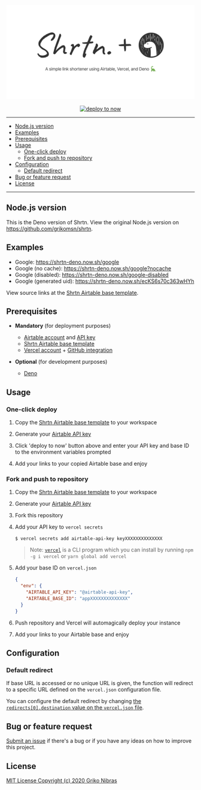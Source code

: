 <!-- markdownlint-disable-file MD014 MD033 MD041 -->

<div align='center'>

[![shrtn-deno](./header.png)](.)

[![deploy to now](https://deploy.now.sh/static/button.svg)](https://deploy.now.sh/?repo=https://github.com/grikomsn/shrtn-deno&env=AIRTABLE_API_KEY&env=AIRTABLE_BASE_ID)

</div>

---

- [Node.js version](#nodejs-version)
- [Examples](#examples)
- [Prerequisites](#prerequisites)
- [Usage](#usage)
  - [One-click deploy](#one-click-deploy)
  - [Fork and push to repository](#fork-and-push-to-repository)
- [Configuration](#configuration)
  - [Default redirect](#default-redirect)
- [Bug or feature request](#bug-or-feature-request)
- [License](#license)

---

## Node.js version

This is the Deno version of Shrtn. View the original Node.js version on <https://github.com/grikomsn/shrtn>.

## Examples

- Google: <https://shrtn-deno.now.sh/google>
- Google (no cache): <https://shrtn-deno.now.sh/google?nocache>
- Google (disabled): <https://shrtn-deno.now.sh/google-disabled>
- Google (generated uid): <https://shrtn-deno.now.sh/ecKS6s70c363wHYh>

View source links at the
[Shrtn Airtable base template](https://shrtn-deno.now.sh/shrtn-template).

## Prerequisites

- **Mandatory** (for deployment purposes)

  - [Airtable account](https://airtable.com) and
    [API key](https://airtable.com/account)
  - [Shrtn Airtable base template](https://shrtn-deno.now.sh/shrtn-template)
  - [Vercel account](https://vercel.com/home) +
    [GitHub integration](https://github.com/apps/now)

- **Optional** (for development purposes)
  - [Deno](https://deno.land/)

## Usage

### One-click deploy

1. Copy the [Shrtn Airtable base template](https://shrtn-deno.now.sh/shrtn-template)
   to your workspace

2. Generate your [Airtable API key](https://airtable.com/account)

3. Click 'deploy to now' button above and enter your API key and base ID to the
   environment variables prompted

4. Add your links to your copied Airtable base and enjoy

### Fork and push to repository

1. Copy the [Shrtn Airtable base template](https://shrtn-deno.now.sh/shrtn-template)
   to your workspace

2. Generate your [Airtable API key](https://airtable.com/account)

3. Fork this repository

4. Add your API key to `vercel secrets`

   ```console
   $ vercel secrets add airtable-api-key keyXXXXXXXXXXXXXX
   ```

   > Note: [`vercel`](https://www.npmjs.com/package/vercel) is a CLI program which you
   > can install by running `npm -g i vercel` or `yarn global add vercel`

5. Add your base ID on `vercel.json`

   ```json
   {
     "env": {
       "AIRTABLE_API_KEY": "@airtable-api-key",
       "AIRTABLE_BASE_ID": "appXXXXXXXXXXXXXX"
     }
   }
   ```

6. Push repository and Vercel will automagically deploy your instance

7. Add your links to your Airtable base and enjoy

## Configuration

### Default redirect

If base URL is accessed or no unique URL is given, the function will redirect to
a specific URL defined on the `vercel.json` configuration file.

You can configure the default redirect by changing
[the `redirects[0].destination` value on the `vercel.json` file](https://github.com/grikomsn/shrtn-deno/blob/master/vercel.json#L25).

## Bug or feature request

[Submit an issue](https://github.com/grikomsn/shrtn-deno/issues/new) if there's a bug
or if you have any ideas on how to improve this project.

## License

[MIT License Copyright (c) 2020 Griko Nibras](./LICENSE)
